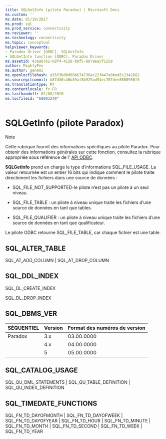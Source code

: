 ```yaml
---
title: SQLGetInfo (pilote Paradox) | Microsoft Docs
ms.custom: ''
ms.date: 01/19/2017
ms.prod: sql
ms.prod_service: connectivity
ms.reviewer: ''
ms.technology: connectivity
ms.topic: conceptual
helpviewer_keywords:
- Paradox driver [ODBC], SQLGetInfo
- SQLGetInfo function [ODBC], Paradox Driver
ms.assetid: 43aab762-68f4-4128-b8f5-8878ea5f1258
author: MightyPen
ms.author: genemi
ms.openlocfilehash: a35f3bdbd68b674736ac22f447a8be45c1342682
ms.sourcegitcommit: b87d36c46b39af8b929ad94ec707dee8800950f5
ms.translationtype: MT
ms.contentlocale: fr-FR
ms.lasthandoff: 02/08/2020
ms.locfileid: "68003249"
---
```

# <a name="sqlgetinfo-paradox-driver"></a>SQLGetInfo (pilote Paradox)
> [!NOTE]  
>  Cette rubrique fournit des informations spécifiques au pilote Paradox. Pour obtenir des informations générales sur cette fonction, consultez la rubrique appropriée sous référence de l' [API ODBC](../../odbc/reference/syntax/odbc-api-reference.md).  
  
 **SQLGetInfo** prend en charge le type d’informations SQL_FILE_USAGE. La valeur retournée est un entier 16 bits qui indique comment le pilote traite directement les fichiers dans une source de données :  
  
-   SQL_FILE_NOT_SUPPORTED-le pilote n’est pas un pilote à un seul niveau.  
  
-   SQL_FILE_TABLE : un pilote à niveau unique traite les fichiers d’une source de données en tant que tables.  
  
-   SQL_FILE_QUALIFIER : un pilote à niveau unique traite les fichiers d’une source de données en tant que qualificateur.  
  
 Le pilote ODBC retourne SQL_FILE_TABLE, car chaque fichier est une table.  
  
## <a name="sql_alter_table"></a>SQL_ALTER_TABLE  
 SQL_AT_ADD_COLUMN &#124; SQL_AT_DROP_COLUMN  
  
## <a name="sql_ddl_index"></a>SQL_DDL_INDEX  
 SQL_DL_CREATE_INDEX  
  
 SQL_DL_DROP_INDEX  
  
## <a name="sql_dbms_ver"></a>SQL_DBMS_VER  
  
|SÉQUENTIEL|Version|Format des numéros de version|  
|----------|-------------|-------------------------------|  
|Paradox|3.x|03.00.0000|  
||4.x|04.00.0000|  
||5|05.00.0000|  
  
## <a name="sql_catalog_usage"></a>SQL_CATALOG_USAGE  
 SQL_QU_DML_STATEMENTS &#124; SQL_QU_TABLE_DEFINITION &#124; SQL_QU_INDEX_DEFINITION  
  
## <a name="sql_timedate_functions"></a>SQL_TIMEDATE_FUNCTIONS  
 SQL_FN_TD_DAYOFMONTH &#124; SQL_FN_TD_DAYOFWEEK &#124; SQL_FN_TD_DAYOFYEAR &#124; SQL_FN_TD_HOUR &#124; SQL_FN_TD_MINUTE &#124; SQL_FN_TD_MONTH &#124; SQL_FN_TD_SECOND &#124; SQL_FN_TD_WEEK &#124; SQL_FN_TD_YEAR
